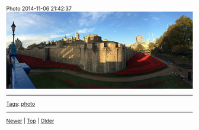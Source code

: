 <!--
title: Photo 2014-11-06 21
date: 2020-06-28T14:51:45.029Z
tags: photo
-->





Photo 2014-11-06 21:42:37
![](101954055367-0.jpg)

<!--BOTTOM-POST-NAVIGATION-->
---

[Tags](tags.md): [photo](tag-photo.md)

---

[Newer](101943850232.md) | [Top](index.md) | [Older](102048321262.md)